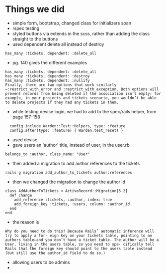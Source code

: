 # Things we did

- simple form, bootstrap, changed class for initializers span
- rspec testing
- styled buttons via extends in the scss, rather than adding the class straight to the buttons
- used dependent delete all instead of destroy

```
has_many :tickets, dependent: :delete_all
```

- pg. 140 gives the different examples

```
has_many :tickets, dependent: :delete_all
has_many :tickets, dependent: :destroy
has_many :tickets, dependent: :nullify
Finally, there are two options that work similarly—:restrict_with_error and :restrict_with_exception. Both options will prevent records from being deleted if the association isn’t empty; for example, in your projects and tickets scenario, you wouldn’t be able to delete projects if they had any tickets in them.
```

- while testing devise login, we had to add to the spec/rails helper, from page 157-158

```
  config.include Warden::Test::Helpers, type: :feature
  config.after(type: :feature) { Warden.test_reset! }
```

- used devise
- gave users an 'author' title, instead of user, in the user.rb

```
belongs_to :author, class_name: "User"
```

- then added a migration to add author references to the tickets

```
rails g migration add_author_to_tickets author:references
```

- then we changed the migration to change the author id

```
class AddAuthorToTickets < ActiveRecord::Migration[5.2]
  def change
    add_reference :tickets, :author, index: true
    add_foreign_key :tickets, :users, column: :author_id
  end
end
```

- the reason is

```
Why do you need to do this? Because Rails’ automatic inference will try to apply a for- eign key on your tickets table, pointing to an authors table—and you don’t have a ticket table. The author will be a User, living in the users table, so you need to spe- cifically tell Rails that the foreign key should point to the users table instead (but still use the author_id field to do so.)

```

- allowing users to be admins
- 